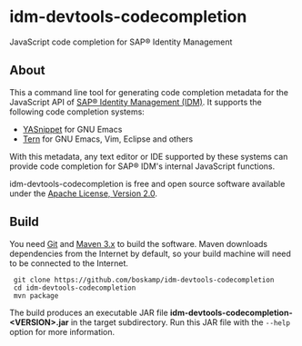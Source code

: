 # idm-devtools-codecompletion
JavaScript code completion for SAP&reg; Identity Management

## About
This a command line tool for generating code completion metadata for the JavaScript API of [SAP&reg; Identity Management (IDM)](http://go.sap.com/product/technology-platform/identity-management.html). It supports the following code completion systems:

* [YASnippet](http://joaotavora.github.com/yasnippet/) for GNU Emacs
* [Tern](http://ternjs.net/) for GNU Emacs, Vim, Eclipse and others

With this metadata, any text editor or IDE supported by these systems can provide code completion for SAP&reg; IDM's internal JavaScript functions.

idm-devtools-codecompletion is free and open source software available under the [Apache License, Version 2.0](https://www.apache.org/licenses/LICENSE-2.0.txt). 

## Build
You need [Git](https://git-scm.com/) and [Maven 3.x](https://maven.apache.org/) to build the software. Maven downloads dependencies from the Internet by default, so your build machine will need to be connected to the Internet.

     git clone https://github.com/boskamp/idm-devtools-codecompletion
     cd idm-devtools-codecompletion
     mvn package
     
The build produces an executable JAR file **idm-devtools-codecompletion-&lt;VERSION&gt;.jar**  in the target subdirectory. Run this JAR file with the `--help` option for more information.

